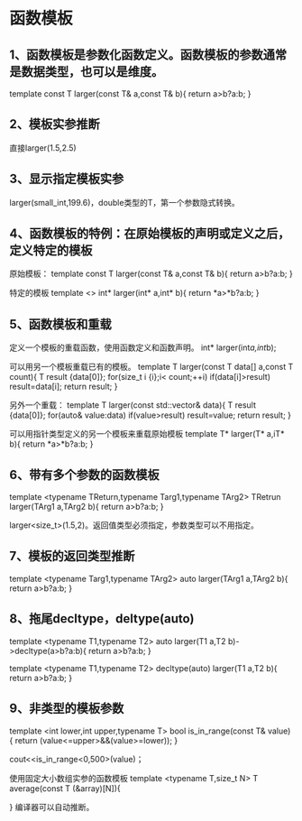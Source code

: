 # 函数模板
## 1、函数模板是参数化函数定义。函数模板的参数通常是数据类型，也可以是维度。
template <typename T> 
const T larger(const T& a,const T& b){
    return a>b?a:b;
}

## 2、模板实参推断
直接larger(1.5,2.5)

## 3、显示指定模板实参
larger<double>(small_int,199.6)，double类型的T，第一个参数隐式转换。

## 4、函数模板的特例：在原始模板的声明或定义之后，定义特定的模板
原始模板：
template <typename T> 
const T larger(const T& a,const T& b){
    return a>b?a:b;
}

特定的模板
template <> 
int* larger(int* a,int* b){
    return *a>*b?a:b;
}

## 5、函数模板和重载
定义一个模板的重载函数，使用函数定义和函数声明。
int* larger(int*a,int*b);

可以用另一个模板重载已有的模板。
template <typename T> 
T larger(const T data[] a,const T  count){
    T result {data[0]};
    for(size_t i {i};i< count;++i)
        if(data[i]>result) result=data[i];
    return result;
}

另外一个重载：
template <typename T> 
T larger(const std::vector<T>& data){
    T result {data[0]};
    for(auto& value:data)
        if(value>result) result=value;
    return result;
}

可以用指针类型定义的另一个模板来重载原始模板
template <typename T> 
T* larger(T* a,iT* b){
    return *a>*b?a:b;
}


## 6、带有多个参数的函数模板
template <typename TReturn,typename Targ1,typename TArg2>
TRetrun larger(TArg1 a,TArg2 b){
    return a>b?a:b;
}

larger<size_t>(1.5,2)。返回值类型必须指定，参数类型可以不用指定。

## 7、模板的返回类型推断
template <typename Targ1,typename TArg2>
auto larger(TArg1 a,TArg2 b){
    return a>b?a:b;
}

## 8、拖尾decltype，deltype(auto)
template <typename T1,typename T2>
auto larger(T1 a,T2 b)->decltype(a>b?a:b){
    return a>b?a:b;
}

template <typename T1,typename T2>
decltype(auto) larger(T1 a,T2 b){
    return a>b?a:b;
}

## 9、非类型的模板参数
template <int lower,int upper,typename T>
bool is_in_range(const T& value){
    return (value<=upper>&&(value>=lower));
}

cout<<is_in_range<0,500>(value)；

使用固定大小数组实参的函数模板
template <typename T,size_t N>
T average(const T (&array)[N]){

}
编译器可以自动推断。



